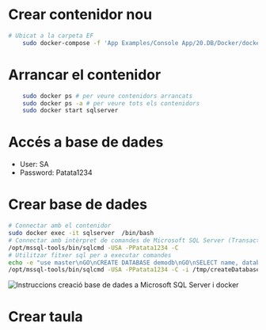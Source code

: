 # Crear contenidor nou
```bash
# Ubicat a la carpeta EF
    sudo docker-compose -f 'App Examples/Console App/20.DB/Docker/docker-compose.yaml' up -d --build 'mssql'
```
# Arrancar el contenidor
```bash
    sudo docker ps # per veure contenidors arrancats
    sudo docker ps -a # per veure tots els contenidors
    sudo docker start sqlserver
```
# Accés a base de dades
- User: SA
- Password: Patata1234
# Crear base de dades
```bash
# Connectar amb el contenidor
sudo docker exec -it sqlserver  /bin/bash
# Connectar amb intèrpret de comandes de Microsoft SQL Server (Transact-SQL)
/opt/mssql-tools/bin/sqlcmd -USA -PPatata1234 -C
# Utilitzar fitxer sql per a executar comandes
echo -e "use master\nGO\nCREATE DATABASE demodb\nGO\nSELECT name, database_id, create_date FROM sys.databases\nGO" > /tmp/createDatabase.sql
/opt/mssql-tools/bin/sqlcmd -USA -PPatata1234 -C -i /tmp/createDatabase.sql
```
![Instruccions creació base de dades a Microsoft SQL Server i docker](https://github.com/user-attachments/assets/27c87062-0e8d-4381-9a5a-7b7f0ac2850c)
# Crear taula
